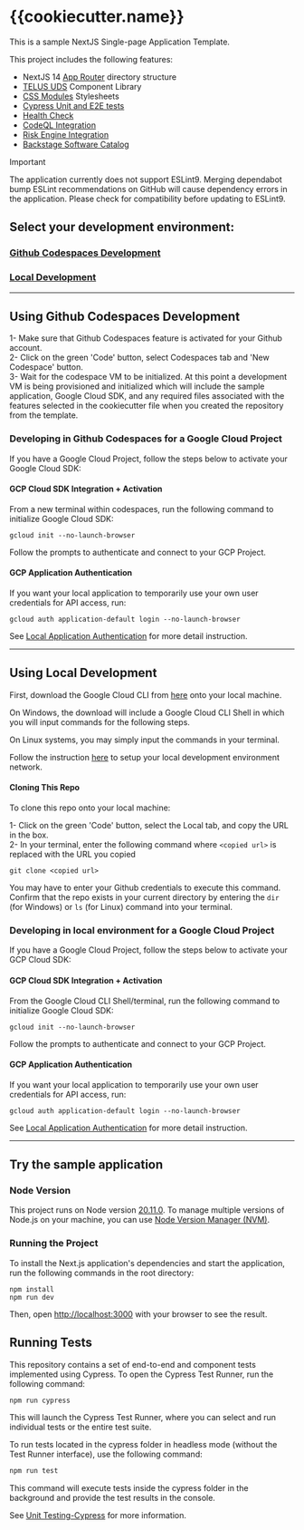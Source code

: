 # {{cookiecutter.name}}

This is a sample NextJS Single-page Application Template.

This project includes the following features:

- NextJS 14 [App Router](https://nextjs.org/docs/app/building-your-application) directory structure
- [TELUS UDS](https://www.telus.com/universal-design-system/components/allium) Component Library
- [CSS Modules](https://github.com/css-modules/css-modules) Stylesheets
- [Cypress Unit and E2E tests](docs/cypress-testing.md)
- [Health Check](docs/healthcheck.md)
- [CodeQL Integration](docs/codeql.md)
- [Risk Engine Integration](docs/risk-engine-nextjs.md)
- [Backstage Software Catalog](docs/backstage-catalog.md)

> [!IMPORTANT]
> The application currently does not support ESLint9. Merging dependabot bump ESLint recommendations on GitHub will cause dependency errors in the application. Please check for compatibility before updating to ESLint9.

## Select your development environment:

### [Github Codespaces Development](#using-github-codespaces-development)
### [Local Development](#using-local-development)

___
## **Using Github Codespaces Development**

1- Make sure that Github Codespaces feature is activated for your Github account.  
2- Click on the green 'Code' button, select Codespaces tab and 'New Codespace' button.  
3- Wait for the codespace VM to be initialized. At this point a development VM is being provisioned and initialized which will include the sample application, Google Cloud SDK, and any required files associated with the features selected in the cookiecutter file when you created the repository from the template.

### Developing in Github Codespaces for a Google Cloud Project
If you have a Google Cloud Project, follow the steps below to activate your Google Cloud SDK:

#### **GCP Cloud SDK Integration + Activation**
From a new terminal within codespaces, run the following command to initialize Google Cloud SDK:

    gcloud init --no-launch-browser

Follow the prompts to authenticate and connect to your GCP Project.

#### **GCP Application Authentication**
If you want your local application to temporarily use your own user credentials for API access, run:

    gcloud auth application-default login --no-launch-browser

See [Local Application Authentication](https://cloud.google.com/sdk/gcloud/reference/auth/application-default/login) for more detail instruction.

___

## **Using Local Development**
First, download the Google Cloud CLI from [here](https://cloud.google.com/sdk/docs/install) onto your local machine.

On Windows, the download will include a Google Cloud CLI Shell in which you will input commands for the following steps.

On Linux systems, you may simply input the commands in your terminal.

Follow the instruction [here](https://simplify.telus.com/docs/developer-docs/docs/guides/setting-up-your-local-development-environment-2Lo7y4qy7DezIYk1ltfykF.md) to setup your local development environment network.

#### **Cloning This Repo**
To clone this repo onto your local machine:

1- Click on the green 'Code' button, select the Local tab, and copy the URL in the box.   
2- In your terminal, enter the following command where `<copied url>` is replaced with the URL you copied

    git clone <copied url>

You may have to enter your Github credentials to execute this command. Confirm that the repo exists in your current
directory by entering the `dir` (for Windows) or `ls` (for Linux) command into your terminal.


### Developing in local environment for a Google Cloud Project
If you have a Google Cloud Project, follow the steps below to activate your GCP Cloud SDK:

#### **GCP Cloud SDK Integration + Activation**
From the Google Cloud CLI Shell/terminal, run the following command to initialize Google Cloud SDK:

    gcloud init --no-launch-browser

Follow the prompts to authenticate and connect to your GCP Project.

#### **GCP Application Authentication**
If you want your local application to temporarily use your own user credentials for API access, run:

    gcloud auth application-default login --no-launch-browser

See [Local Application Authentication](https://cloud.google.com/sdk/gcloud/reference/auth/application-default/login) for more detail instruction.
___

## **Try the sample application**

### Node Version

This project runs on Node version [20.11.0](https://nodejs.org/en). To manage multiple versions of Node.js on your machine, you can use [Node Version Manager (NVM)](https://github.com/nvm-sh/nvm).

### Running the Project

To install the Next.js application's dependencies and start the application, run the following commands in the root directory:

```
npm install
npm run dev
```

Then, open [http://localhost:3000](http://localhost:3000) with your browser to see the result.

## Running Tests
This repository contains a set of end-to-end and component tests implemented using Cypress. To open the Cypress Test Runner, run the following command:

```bash
npm run cypress
```
This will launch the Cypress Test Runner, where you can select and run individual tests or the entire test suite.

To run tests located in the cypress folder in headless mode (without the Test Runner interface), use the following command:

```bash
npm run test
```
This command will execute tests inside the cypress folder in the background and provide the test results in the console.

See [Unit Testing-Cypress](docs/cypress-testing.md) for more information.